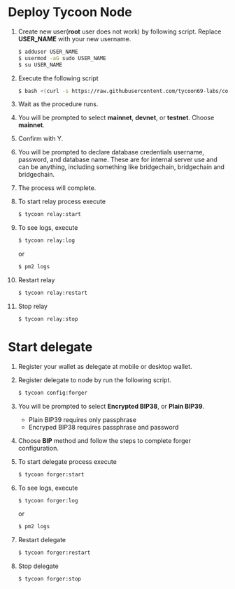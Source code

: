 # Deploy Tycoon Node

1. Create new user(**root** user does not work) by following script. Replace **USER_NAME** with your new username.
    ```sh
    $ adduser USER_NAME
    $ usermod -aG sudo USER_NAME
    $ su USER_NAME
    ```
1. Execute the following script
    ```sh
    $ bash <(curl -s https://raw.githubusercontent.com/tycoon69-labs/core/chore/bridgechain-changes/install.sh)
    ```
1. Wait as the procedure runs.
1. You will be prompted to select **mainnet**, **devnet**, or **testnet**. Choose **mainnet**.
1. Confirm with Y.
1. You will be prompted to declare database credentials username, password, and database name. These are for internal server use and can be anything, including something like bridgechain, bridgechain and bridgechain.
1. The process will complete.
1. To start relay process execute
    ```sh
    $ tycoon relay:start
    ```
1. To see logs, execute

    ```sh
    $ tycoon relay:log
    ```

    or

    ```sh
    $ pm2 logs
    ```

1. Restart relay
    ```sh
    $ tycoon relay:restart
    ```
1. Stop relay
    ```sh
    $ tycoon relay:stop
    ```

# Start delegate

1. Register your wallet as delegate at mobile or desktop wallet.
2. Register delegate to node by run the following script.
    ```sh
    $ tycoon config:forger
    ```
3. You will be prompted to select **Encrypted BIP38**, or **Plain BIP39**.
    - Plain BIP39 requires only passphrase
    - Encryped BIP38 requires passphrase and password
4. Choose **BIP** method and follow the steps to complete forger configuration.
5. To start delegate process execute
    ```sh
    $ tycoon forger:start
    ```
6. To see logs, execute

    ```sh
    $ tycoon forger:log
    ```

    or

    ```sh
    $ pm2 logs
    ```

7. Restart delegate
    ```sh
    $ tycoon forger:restart
    ```
8. Stop delegate
    ```sh
    $ tycoon forger:stop
    ```
